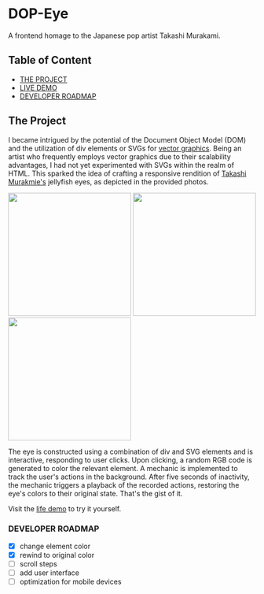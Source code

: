 # DOP-Eye

A frontend homage to the Japanese pop artist Takashi Murakami.

## Table of Content

- [THE PROJECT](#the-project)
- [LIVE DEMO](#live-demo)
- [DEVELOPER ROADMAP](#roadmap)

## The Project <a name="the-project"></a>

I became intrigued by the potential of the Document Object Model (DOM) and the utilization of div elements or SVGs for [vector graphics](https://en.wikipedia.org/wiki/Vector_graphics). Being an artist who frequently employs vector graphics due to their scalability advantages, I had not yet experimented with SVGs within the realm of HTML. This sparked the idea of crafting a responsive rendition of [Takashi Murakmie's](https://en.wikipedia.org/wiki/Takashi_Murakami) jellyfish eyes, as depicted in the provided photos.

<img src="https://fineartmultiple.de/media/product/6f4/jellyfish-eyes-tmu-43-1501160216-300-dbd.jpg" width="250"> <img src="https://d16kd6gzalkogb.cloudfront.net/__sized__/auction_artwork_images/Takashi-Murakami-Jellyfish-Eyes-Painting-2000-thumbnail_webp-9999x9999.webp" width="250"> <img src="https://www.kollerauktionen.ch/CatCache/catcache.3/pictures/446492/446492_m_1.jpg" width="250">

The eye is constructed using a combination of div and SVG elements and is interactive, responding to user clicks. Upon clicking, a random RGB code is generated to color the relevant element. A mechanic is implemented to track the user's actions in the background. After five seconds of inactivity, the mechanic triggers a playback of the recorded actions, restoring the eye's colors to their original state. That's the gist of it.

<a name="live-demo"></a>
Visit the [life demo](sirpixiejerry.github.io/dop-eye/) to try it yourself.

### DEVELOPER ROADMAP <a name="roadmap"></a>

- [x] change element color
- [x] rewind to original color
- [ ] scroll steps
- [ ] add user interface
- [ ] optimization for mobile devices
